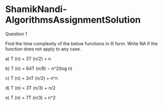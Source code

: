 # ShamikNandi-AlgorithmsAssignmentSolution

Question 1

Find the time complexity of the below functions in Θ form. Write NA if the function does not 
apply to any case.

a) T (n) = 3T (n/2) + n 

b) T (n) = 64T (n/8) − n^2(log n) 

c) T (n) = 2nT (n/2) + n^n 

d) T (n) = 3T (n/3) + n/2 

e) T (n) = 7T (n/3) + n^2
